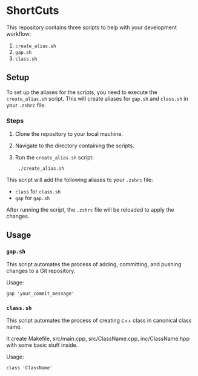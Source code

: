 # ShortCuts

This repository contains three scripts to help with your development workflow:

1. `create_alias.sh`
2. `gap.sh`
3. `class.sh`

## Setup

To set up the aliases for the scripts, you need to execute the `create_alias.sh` script. This will create aliases for `gap.sh` and `class.sh` in your `.zshrc` file.

### Steps

1. Clone the repository to your local machine.
2. Navigate to the directory containing the scripts.
3. Run the `create_alias.sh` script:



        ./create_alias.sh

This script will add the following aliases to your `.zshrc` file:

- `class` for `class.sh`
- `gap` for `gap.sh`

After running the script, the `.zshrc` file will be reloaded to apply the changes.

## Usage

### `gap.sh`

This script automates the process of adding, committing, and pushing changes to a Git repository.

Usage:
    
    gap 'your_commit_message'

### `class.sh`

This script automates the process of creating c++ class in canonical class name.

It create Makefile, src/main.cpp, src/ClassName.cpp, inc/ClassName.hpp with some basic stuff inside.

Usage:

    class 'ClassName'
